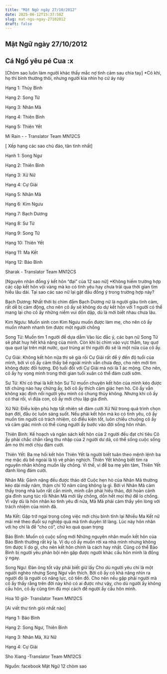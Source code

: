 ```yaml
---
title: "Mật Ngữ ngày 27/10/2012"
date: 2025-06-12T15:37:58Z
slug: mat-ngu-ngay-27102012
draft: false
---
```


## Mật Ngữ ngày 27/10/2012

## Cá Ngố yêu pé Cua :x

[Chòm sao luôn làm người khác thấy mắc nợ tình cảm sau chia tay]
*Có khi, họ thì bình thường thôi, nhưng người kia nhìn họ cứ áy náy 
 

 
Hạng 1: Thủy Bình
 
Hạng 2: Song Tử
 
Hạng 3: Nhân Mã
 
Hạng 4: Thiên Bình
 
Hạng 5: Thiên Yết
 
Mi Rain - - Translator Team MN12CS
 
 
 
[ Xếp hạng các sao chú đáo, tân tình nhất]
 

 
Hạnh 1: Song Ngư
 
Hạng 2: Thiên Bình
 
Hạng 3: Xử Nữ
 
Hạng 4: Cự Giải
 
Hạng 5: Nhân Mã
 
Hạng 6: Kim Ngưu
 
Hạng 7: Bạch Dương
 
Hạng 8: Sư Tử
 
Hạng 9: Song Tử
 
Hạng 10: Thiên Yết
 
Hạng 11: Ma Kết
 
Hạng 12: Bảo Bình
 
Sharak - Translator Team MN12CS
 
 
 
[Nguyên nhân đồng ý kết hôn “đại” của 12 sao nữ]
*Không hiếm trường hợp các cặp kết hôn vội vàng mà ko có tình yêu hay chưa trải qua thời gian tìm hiểu lâu dài. Tại sao các sao nữ lại gật đầu đồng ý trong trường hợp này?
 

 
Bạch Dương: Nhất thời bị chìm đắm
Bạch Dương nữ là người giàu tình cảm, rất dễ bị cảm động, cho nên cô ấy sẽ không do dự kết hôn với 1 người có thể mang lại cho cô ấy những niềm vui dồn dập, dù là mới biết nhau chưa lâu.
 
Kim Ngưu: Muốn sinh con
Kim Ngưu muốn được làm mẹ, cho nên cô ấy muốn nhanh nhanh tìm được một người chồng
 
Song Tử: Muốn tìm 1 người để dựa dẫm
Vào lúc đắc ý, các bạn nữ Song Tử sẽ phát huy hết khả năng của mình. Còn khi bị chìm vào vực thẳm, tay quơ qua quơ lại trên mặt nước, quơ trúng ai thì người đó sẽ là một nửa của cô ấy.
 
Cự Giải: Không kết hôn nữa thì sẽ già rồi
Cự Giải rất để ý đến độ tuổi của mình, bởi vì cô ấy cảm thấy bề ngoài mình vẫn chưa đẹp, cho nên mới tìm không được đối tượng. Độ tuổi đối với Cự Giải mà nói là 1 ác mộng. Cho nên, cô ấy hy vọng mình trong thời gian tuổi xuân có thể đám cưới sớm.
 
Sư Tử: Khi có thai là kết hôn
Sư Tử muốn chuyện kết hôn của mình kéo được tới chừng nào hay chừng ấy, bởi cô ấy thích cảm giác hẹn hò. Cô ấy vẫn không xác định nổi người yêu mình có chung thủy không. Nhưng khi cô ấy có thai rồi, vì đứa con, cô ấy mới chịu lập gia đình.
 
Xử Nữ: Điều kiện phù hợp tất nhiên sẽ đám cưới
Xử Nữ trong quá trình chọn bạn đời, đầu óc luôn sáng suốt. Nếu phải kết hôn mà ko có tình yêu, cô ấy muốn tìm người có trách nhiệm, có điều kiện tốt, luôn chiều chuộng cô ấy và cảm giác mình có thể cùng người ấy bước vào đời sống hôn nhân.
 
Thiên Bình: Kế hoạch và ngân sách kết hôn của 2 người đều đạt chỉ tiêu
Cô ấy phải chắc chắn rằng thu nhập của 2 người dư dả, có thể sống cuộc sống ấm no thì mới chịu đám cưới.
 
Thiên Yết: Ba mẹ hối kết hôn
Thiên Yết là người biết tuân theo mệnh lệnh ba mẹ mặc dù bề ngoài là tỏ vẻ phản nghịch. Thiên Yết không biết tìm ra nguyên nhân không muốn lấy chồng. Vì thế, vì để ba mẹ yên tâm, Thiên Yết đành lòng đám cưới.
 
Nhân Mã: Gánh nặng đều được tháo dỡ
Cuộc hẹn hò của Nhân Mã thường kéo dài mấy năm, thậm chí 10 năm cũng không lạ gì. Bởi vì Nhân Mã cảm thấy trong nhà luôn rất cần mình, mình cần phải hiếu thảo, đợi hoàn cảnh gia đình sung túc rồi Nhân Mã mới lấy chồng, dồn hết mọi thứ để lo chồng. Vì vậy dù là hôn nhân ko tình yêu đi nữa, Mã Mã phải cảm thấy yên lòng với trách nhiệm của mình đã.
 
Ma Kết: Gặp trở ngại trong công việc mới chịu bình tĩnh lại
Nhiều Ma Kết nữ mải mê theo đuổi sự nghiệp quá mà tình duyên lỡ làng. Lúc này hôn nhân với họ chỉ là để “cho có”, chứ ko quá quan trọng
 
Bảo Bình: Muốn có cuộc sống mới
Những nguyên nhân muốn kết hôn của Bảo Bình thường rất kỳ lạ. Ví dụ cô ấy muốn rời xa nhà mình nhưng không tìm được lí do gì, cho nên kết hôn chính là cách hay nhất. Cũng có thể Bảo Bình bị người yêu phản bội nên gặp được người khác cầu hôn mình là đồng ý ngay.
 
Song Ngư: Đàn ông tốt vậy phải biết giữ lấy
Cho dù người yêu chỉ là một người nghèo nhưng Song Ngư vẫn thích. Bởi cô ấy có khả năng nhìn ra người đó là người có năng lực, có tiền đồ. Cho nên nếu gặp phải người mà cô ấy thấy rằng trên đời này khó có ai được như vậy, cho dù người ấy không cầu hôn, cô ấy cũng tìm đủ mọi cách để người ấy cầu hôn mình.
 
Hoa 10 giờ- Translator Team MN12CS
 
 
 
[Ai viết thư tình giỏi nhất nào]
 

 
Hạng 1: Bảo Bình
 
Hạng 2: Song Ngư, Thiên Bình
 
Hạng 3: Nhân Mã, Xử Nữ
 
Hạng 4: Cự Giải
 
Sho Xiang -Translator Team MN12CS
 
Nguồn: facebook Mật Ngữ 12 chòm sao